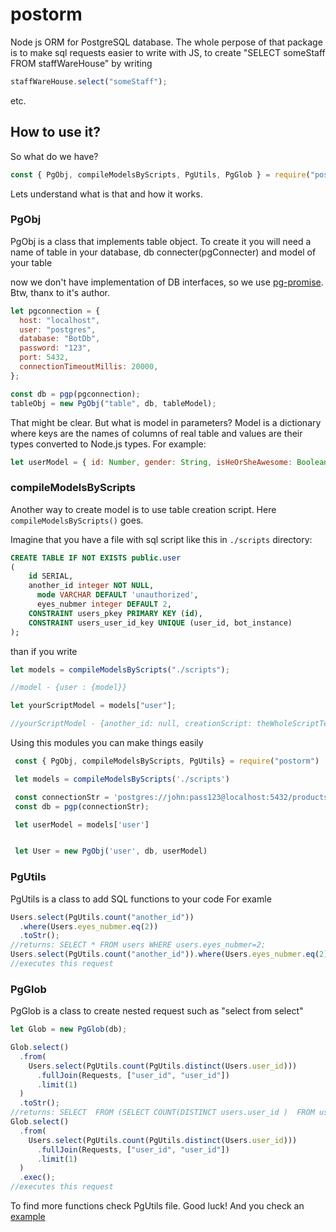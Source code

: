# postorm

Node js ORM for PostgreSQL database. The whole perpose of that package is to make sql requests easier to write with JS,
to create "SELECT someStaff FROM staffWareHouse" by writing

```js
staffWareHouse.select("someStaff");
```

etc.

## How to use it?

So what do we have?

```js
const { PgObj, compileModelsByScripts, PgUtils, PgGlob } = require("postorm")
```

Lets understand what is that and how it works.

### PgObj

PgObj is a class that implements table object. To create it you will need a name of table in your database, db connecter(pgConnecter) and model of your table

now we don't have implementation of DB interfaces, so we use [pg-promise](https://github.com/vitaly-t/pg-promise). Btw, thanx to it's author.

```js
let pgconnection = {
  host: "localhost",
  user: "postgres",
  database: "BotDb",
  password: "123",
  port: 5432,
  connectionTimeoutMillis: 20000,
};

const db = pgp(pgconnection);
tableObj = new PgObj("table", db, tableModel);
```

That might be clear. But what is model in parameters? Model is a dictionary where keys are the names of columns of real table and values are their types converted to Node.js types.
For example:

```js
let userModel = { id: Number, gender: String, isHeOrSheAwesome: Boolean };
```

### compileModelsByScripts

Another way to create model is to use table creation script.
Here `compileModelsByScripts()` goes.

Imagine that you have a file with sql script like this in `./scripts` directory:

```SQL
CREATE TABLE IF NOT EXISTS public.user
(
  	id SERIAL,
    another_id integer NOT NULL,
	  mode VARCHAR DEFAULT 'unauthorized',
	  eyes_nubmer integer DEFAULT 2,
    CONSTRAINT users_pkey PRIMARY KEY (id),
    CONSTRAINT users_user_id_key UNIQUE (user_id, bot_instance)
);
```

than if you write

```js
let models = compileModelsByScripts("./scripts");

//model - {user : {model}}

let yourScriptModel = models["user"];

//yourScriptModel - {another_id: null, creationScript: theWholeScriptText, eyes_nubmer:2, mode:'unauthorized'}
```

Using this modules you can make things easily

```js
 const { PgObj, compileModelsByScripts, PgUtils} = require("postorm")

 let models = compileModelsByScripts('./scripts')

 const connectionStr = 'postgres://john:pass123@localhost:5432/products'
 const db = pgp(connectionStr);

 let userModel = models['user']


 let User = new PgObj('user', db, userModel)
```

### PgUtils

PgUtils is a class to add SQL functions to your code
For examle

```js
Users.select(PgUtils.count("another_id"))
  .where(Users.eyes_nubmer.eq(2))
  .toStr();
//returns: SELECT * FROM users WHERE users.eyes_nubmer=2;
Users.select(PgUtils.count("another_id")).where(Users.eyes_nubmer.eq(2)).exec();
//executes this request
```

### PgGlob

PgGlob is a class to create nested request such as "select from select"

```js
let Glob = new PgGlob(db);

Glob.select()
  .from(
    Users.select(PgUtils.count(PgUtils.distinct(Users.user_id)))
      .fullJoin(Requests, ["user_id", "user_id"])
      .limit(1)
  )
  .toStr();
//returns: SELECT  FROM (SELECT COUNT(DISTINCT users.user_id )  FROM users  FULL JOIN requests ON users.user_id=requests.user_id  LIMIT 1 ) t1 ;
Glob.select()
  .from(
    Users.select(PgUtils.count(PgUtils.distinct(Users.user_id)))
      .fullJoin(Requests, ["user_id", "user_id"])
      .limit(1)
  )
  .exec();
//executes this request
```

To find more functions check PgUtils file. Good luck!
And you check an [example](https://github.com/SmeshMike/postorm/wiki#here-you-can-check-example-how-to-use-package)
